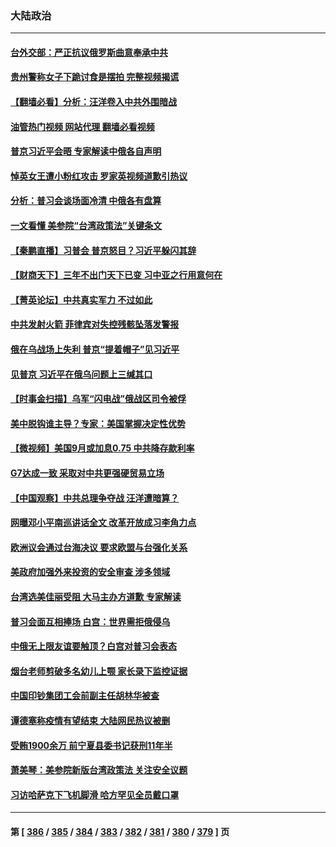 ### 大陆政治
---
#### [台外交部：严正抗议俄罗斯曲意奉承中共](../../pages/ncid277/n13826137.md?09161245) 
#### [贵州警称女子下跪讨食是摆拍 完整视频揭谎](../../pages/ncid277/n13826144.md?09161245) 
#### [【翻墙必看】分析：汪洋卷入中共外围暗战](../../pages/ncid277/n13826176.md?09161245) 
#### [油管热门视频 网站代理 翻墙必看视频](http://209.222.30.114:81/youtube.html?09161245)
#### [普京习近平会晤 专家解读中俄各自声明](../../pages/ncid277/n13825984.md?09161245) 
#### [悼英女王遭小粉红攻击 罗家英视频道歉引热议](../../pages/ncid277/n13826031.md?09161245) 
#### [分析：普习会谈场面冷清 中俄各有盘算](../../pages/ncid277/n13826004.md?09161245) 
#### [一文看懂 美参院“台湾政策法”关键条文](../../pages/ncid277/n13825882.md?09161245) 
#### [【秦鹏直播】习普会 普京怒目？习近平躲闪其辞](../../pages/ncid277/n13826013.md?09161245) 
#### [【财商天下】三年不出门天下已变 习中亚之行用意何在](../../pages/ncid277/n13825946.md?09161245) 
#### [【菁英论坛】中共真实军力 不过如此](../../pages/ncid277/n13825926.md?09161245) 
#### [中共发射火箭 菲律宾对失控残骸坠落发警报](../../pages/ncid277/n13825941.md?09161245) 
#### [俄在乌战场上失利 普京“提着帽子”见习近平](../../pages/ncid277/n13825970.md?09161245) 
#### [见普京 习近平在俄乌问题上三缄其口](../../pages/ncid277/n13825949.md?09161245) 
#### [【时事金扫描】乌军“闪电战”俄战区司令被俘](../../pages/ncid277/n13825830.md?09161245) 
#### [美中脱钩谁主导？专家：美国掌握决定性优势](../../pages/ncid277/n13825556.md?09161245) 
#### [【微视频】美国9月或加息0.75 中共降存款利率](../../pages/ncid277/n13825209.md?09161245) 
#### [G7达成一致 采取对中共更强硬贸易立场](../../pages/ncid277/n13825890.md?09161245) 
#### [【中国观察】中共总理争夺战 汪洋遭暗算？](../../pages/ncid277/n13825615.md?09161245) 
#### [网曝邓小平南巡讲话全文 改革开放成习李角力点](../../pages/ncid277/n13825510.md?09161245) 
#### [欧洲议会通过台海决议 要求欧盟与台强化关系](../../pages/ncid277/n13825857.md?09161245) 
#### [美政府加强外来投资的安全审查 涉多领域](../../pages/ncid277/n13825804.md?09161245) 
#### [台湾选美佳丽受阻 大马主办方道歉 专家解读](../../pages/ncid277/n13825713.md?09161245) 
#### [普习会面互相捧场 白宫：世界需拒俄侵乌](../../pages/ncid277/n13825805.md?09161245) 
#### [中俄无上限友谊要触顶？白宫对普习会表态](../../pages/ncid277/n13825739.md?09161245) 
#### [烟台老师剪破多名幼儿上颚 家长录下监控证据](../../pages/ncid277/n13825668.md?09161245) 
#### [中国印钞集团工会前副主任胡林华被查](../../pages/ncid277/n13825644.md?09161245) 
#### [谭德塞称疫情有望结束 大陆网民热议被删](../../pages/ncid277/n13825602.md?09161245) 
#### [受贿1900余万 前宁夏县委书记获刑11年半](../../pages/ncid277/n13825535.md?09161245) 
#### [萧美琴：美参院新版台湾政策法 关注安全议题](../../pages/ncid277/n13825434.md?09161245) 
#### [习访哈萨克下飞机脚滑 哈方罕见全员戴口罩](../../pages/ncid277/n13825340.md?09161245) 

---
#### 第 [ [386](./386.md?09161245) / [385](./385.md?09161245) / [384](./384.md?09161245) / [383](./383.md?09161245) / [382](./382.md?09161245) / [381](./381.md?09161245) / [380](./380.md?09161245) / [379](./379.md?09161245) ] 页
